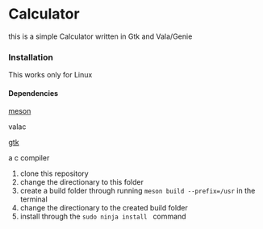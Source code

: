 # Calculator
this is a simple Calculator written in Gtk and Vala/Genie
### Installation
This works only for Linux
#### Dependencies
[meson](https://mesonbuild.com/Quick-guide.html)

valac

[gtk](https://www.gtk.org/docs/installations/)

a c compiler
1. clone this repository
2. change the directionary to this folder
3. create a build folder through running ```meson build --prefix=/usr``` in the terminal
4. change the directionary to the created build folder
5. install through the ```sudo ninja install ``` command
